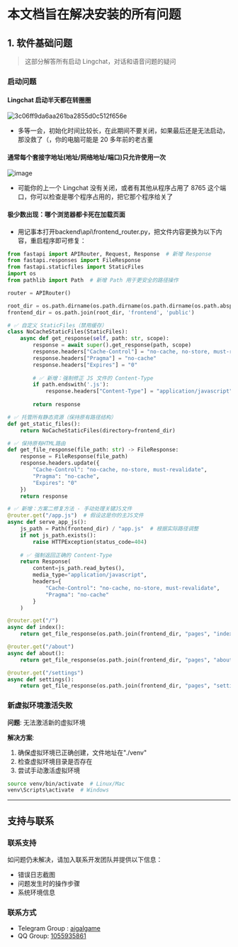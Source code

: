 # 本文档旨在解决安装的所有问题

## 1. 软件基础问题

> 这部分解答所有启动 Lingchat，对话和语音问题的疑问

### 启动问题

#### Lingchat 启动半天都在转圈圈
![3c06ff9da6aa261ba2855d0c512f656e](https://github.com/user-attachments/assets/ca13a991-4e8a-4c0d-b98e-67be36845a79)

- 多等一会，初始化时间比较长，在此期间不要关闭，如果最后还是无法启动，那没救了（，你的电脑可能是 20 多年前的老古董

#### 通常每个套接字地址(地址/网络地址/端口)只允许使用一次
![image](https://github.com/user-attachments/assets/ea51c143-12da-4c7a-9c5e-8f18bc54b673)

- 可能你的上一个 Lingchat 没有关闭，或者有其他从程序占用了 8765 这个端口，你可以检查是哪个程序占用的，把它那个程序给关了

#### 极少数出现：哪个浏览器都卡死在加载页面
- 用记事本打开backend\api\frontend_router.py，把文件内容更换为以下内容，重启程序即可修复：
```python
from fastapi import APIRouter, Request, Response  # 新增 Response
from fastapi.responses import FileResponse
from fastapi.staticfiles import StaticFiles
import os
from pathlib import Path  # 新增 Path 用于更安全的路径操作

router = APIRouter()

root_dir = os.path.dirname(os.path.dirname(os.path.dirname(os.path.abspath(__file__))))
frontend_dir = os.path.join(root_dir, 'frontend', 'public')

# ✅ 自定义 StaticFiles（禁用缓存）
class NoCacheStaticFiles(StaticFiles):
    async def get_response(self, path: str, scope):
        response = await super().get_response(path, scope)
        response.headers["Cache-Control"] = "no-cache, no-store, must-revalidate"
        response.headers["Pragma"] = "no-cache"
        response.headers["Expires"] = "0"
        
        # ✅ 新增：强制修正 JS 文件的 Content-Type
        if path.endswith('.js'):
            response.headers["Content-Type"] = "application/javascript"
            
        return response

# ✅ 托管所有静态资源（保持原有路径结构）
def get_static_files():
    return NoCacheStaticFiles(directory=frontend_dir)

# ✅ 保持原有HTML路由
def get_file_response(file_path: str) -> FileResponse:
    response = FileResponse(file_path)
    response.headers.update({
        "Cache-Control": "no-cache, no-store, must-revalidate",
        "Pragma": "no-cache",
        "Expires": "0"
    })
    return response

# ✅ 新增：方案二修复方法 - 手动处理关键JS文件
@router.get("/app.js")  # 假设这是你的主JS文件
async def serve_app_js():
    js_path = Path(frontend_dir) / "app.js"  # 根据实际路径调整
    if not js_path.exists():
        raise HTTPException(status_code=404)
    
    # ✅ 强制返回正确的 Content-Type
    return Response(
        content=js_path.read_bytes(),
        media_type="application/javascript",
        headers={
            "Cache-Control": "no-cache, no-store, must-revalidate",
            "Pragma": "no-cache"
        }
    )

@router.get("/")
async def index():
    return get_file_response(os.path.join(frontend_dir, "pages", "index.html"))

@router.get("/about")
async def about():
    return get_file_response(os.path.join(frontend_dir, "pages", "about.html"))

@router.get("/settings")
async def settings():
    return get_file_response(os.path.join(frontend_dir, "pages", "settings.html"))
```

### 新虚拟环境激活失败
**问题**: 无法激活新的虚拟环境

**解决方案**:
1. 确保虚拟环境已正确创建，文件地址在"./venv"
2. 检查虚拟环境目录是否存在
3. 尝试手动激活虚拟环境
```bash
source venv/bin/activate  # Linux/Mac
venv\Scripts\activate  # Windows
```

---

## 支持与联系
### 联系支持
如问题仍未解决，请加入联系开发团队并提供以下信息：
- 错误日志截图
- 问题发生时的操作步骤
- 系统环境信息

### 联系方式
- Telegram Group : [aigalgame](https://t.me/aigalgame)
- QQ Group: [1055935861](https://qm.qq.com/q/GTaZGFXqIQ)
